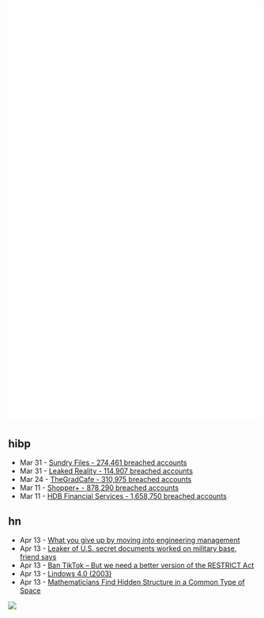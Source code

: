 ![Metrics](https://raw.githubusercontent.com/phixion/phixion/master/metrics.svg)

## hibp

<!--
for https://github.com/phixion/phixion/blob/main/.github/workflows/feeds.yml
-->
<!--START_SECTION:haveibeenpwnd-->
- Mar 31 - [Sundry Files - 274,461 breached accounts](https://haveibeenpwned.com/PwnedWebsites#SundryFiles)
- Mar 31 - [Leaked Reality - 114,907 breached accounts](https://haveibeenpwned.com/PwnedWebsites#LeakedReality)
- Mar 24 - [TheGradCafe - 310,975 breached accounts](https://haveibeenpwned.com/PwnedWebsites#TheGradCafe)
- Mar 11 - [Shopper+ - 878,290 breached accounts](https://haveibeenpwned.com/PwnedWebsites#ShopperPlus)
- Mar 11 - [HDB Financial Services - 1,658,750 breached accounts](https://haveibeenpwned.com/PwnedWebsites#HDBFinancialServices)
<!--END_SECTION:haveibeenpwnd-->

## hn

<!--
for https://github.com/phixion/phixion/blob/main/.github/workflows/feeds.yml
-->
<!--START_SECTION:hn-->
- Apr 13 - [What you give up by moving into engineering management](https://stackoverflow.blog/2022/02/23/what-you-give-up-when-moving-into-engineering-management/)
- Apr 13 - [Leaker of U.S. secret documents worked on military base, friend says](https://www.washingtonpost.com/national-security/2023/04/12/discord-leaked-documents/)
- Apr 13 - [Ban TikTok – But we need a better version of the RESTRICT Act](https://proton.me/blog/ban-tiktok-better-restrict-act)
- Apr 13 - [Lindows 4.0 (2003)](https://baturin.org/misc/software-reviews/lindows/)
- Apr 13 - [Mathematicians Find Hidden Structure in a Common Type of Space](https://www.quantamagazine.org/mathematicians-find-hidden-structure-in-a-common-type-of-space-20230412/)
<!--END_SECTION:hn-->

<!--
for https://yhype.me
-->
![](https://hit.yhype.me/github/profile?user_id=13013670)
